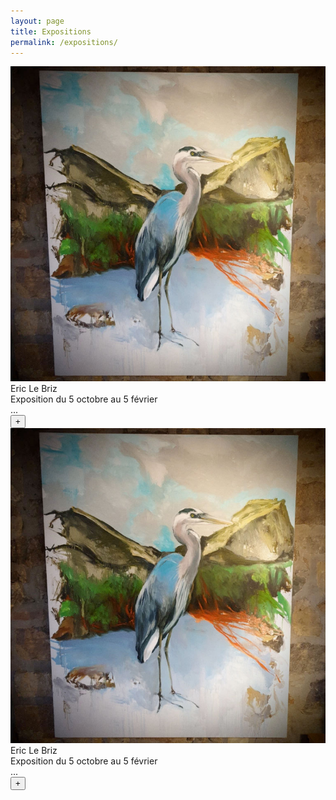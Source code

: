 ```yaml
---
layout: page
title: Expositions
permalink: /expositions/
---
```

<div class="container">
  <div class="columns col-gapeless">
    <div class="column col-5">
        <div class="card">
            <div class="card-image">
                <img src="/assets/images/expo-en-cours/eric-le-briz1.jpg" class="img-responsive">
            </div>
            <div class="card-header">
                <div class="card-title h5">Eric Le Briz</div>
                <div class="card-subtitle text-gray">Exposition du 5 octobre au 5 février</div>
            </div>
            <div class="card-body">
                ...
            </div>
            <div class="card-footer">
                <button class="btn btn-primary">+</button>
            </div>
    </div>
    <div class="column col-5">
        <div class="card">
            <div class="card-image">
                <img src="/assets/images/expo-en-cours/eric-le-briz1.jpg" class="img-responsive">
            </div>
                <div class="card-header">
                <div class="card-title h5">Eric Le Briz</div>
                <div class="card-subtitle text-gray">Exposition du 5 octobre au 5 février</div>
                </div>
                <div class="card-body">
                ...
                </div>
                <div class="card-footer">
                <button class="btn btn-primary">+</button>
                </div>
        </div>
    </div>
</div>
